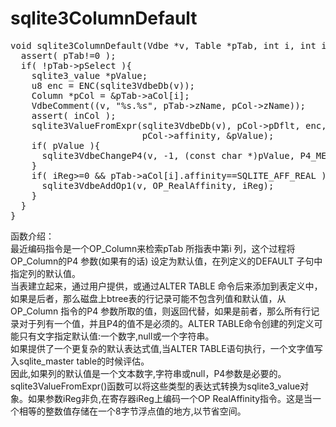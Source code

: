 # sqlite3ColumnDefault
<pre>
void sqlite3ColumnDefault(Vdbe *v, Table *pTab, int i, int iReg){
  assert( pTab!=0 );
  if( !pTab->pSelect ){
    sqlite3_value *pValue;
    u8 enc = ENC(sqlite3VdbeDb(v));
    Column *pCol = &pTab->aCol[i];
    VdbeComment((v, "%s.%s", pTab->zName, pCol->zName));
    assert( i<pTab->nCol );
    sqlite3ValueFromExpr(sqlite3VdbeDb(v), pCol->pDflt, enc,
                         pCol->affinity, &pValue);
    if( pValue ){
      sqlite3VdbeChangeP4(v, -1, (const char *)pValue, P4_MEM);
    }
    if( iReg>=0 && pTab->aCol[i].affinity==SQLITE_AFF_REAL ){
      sqlite3VdbeAddOp1(v, OP_RealAffinity, iReg);
    }
  }
}
</pre>

函数介绍：<br>
最近编码指令是一个OP_Column来检索pTab 所指表中第i 列，这个过程将OP_Column的P4  参数(如果有的话) 设定为默认值，在列定义的DEFAULT 子句中指定列的默认值。<br>
当表建立起来，通过用户提供，或通过ALTER TABLE 命令后来添加到表定义中，如果是后者，那么磁盘上btree表的行记录可能不包含列值和默认值，从 OP_Column 指令的P4 参数所取的值，则返回代替，如果是前者，那么所有行记录对于列有一个值，并且P4的值不是必须的。ALTER TABLE命令创建的列定义可能只有文字指定默认值:一个数字,null或一个字符串。<br>
如果提供了一个更复杂的默认表达式值,当ALTER TABLE语句执行，一个文字值写入sqlite_master table的时候评估。<br>
因此,如果列的默认值是一个文本数字,字符串或null，P4参数是必要的。sqlite3ValueFromExpr()函数可以将这些类型的表达式转换为sqlite3_value对象。如果参数iReg非负,在寄存器iReg上编码一个OP RealAffinity指令。这是当一个相等的整数值存储在一个8字节浮点值的地方,以节省空间。
